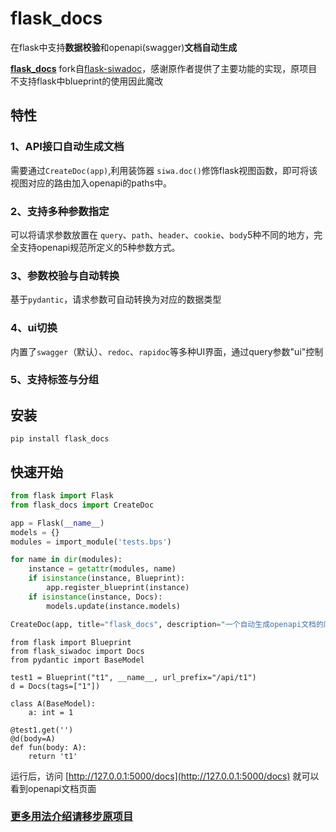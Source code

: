 # flask_docs

在flask中支持**数据校验**和openapi(swagger)**文档自动生成**

**[flask_docs](https://github.com/Dorain-An/flask-docs)** fork自[flask-siwadoc](https://github.com/lzjun567/flask-siwadoc)，感谢原作者提供了主要功能的实现，原项目不支持flask中blueprint的使用因此魔改


## 特性

### 1、API接口自动生成文档

需要通过`CreateDoc(app)`,利用装饰器 `siwa.doc()`修饰flask视图函数，即可将该视图对应的路由加入openapi的paths中。

### 2、支持多种参数指定

可以将请求参数放置在 `query`、`path`、`header`、`cookie`、`body`5种不同的地方，完全支持openapi规范所定义的5种参数方式。

### 3、参数校验与自动转换

基于`pydantic`，请求参数可自动转换为对应的数据类型

### 4、ui切换

内置了`swagger`（默认）、`redoc`、`rapidoc`等多种UI界面，通过query参数"ui"控制

### 5、支持标签与分组

## 安装

```
pip install flask_docs
```

## 快速开始

```python
from flask import Flask
from flask_docs import CreateDoc

app = Flask(__name__)
models = {}
modules = import_module('tests.bps')

for name in dir(modules):
    instance = getattr(modules, name)
    if isinstance(instance, Blueprint):
        app.register_blueprint(instance)
    if isinstance(instance, Docs):
        models.update(instance.models)

CreateDoc(app, title="flask_docs", description="一个自动生成openapi文档的库", models=models)

```

```
from flask import Blueprint
from flask_siwadoc import Docs
from pydantic import BaseModel

test1 = Blueprint("t1", __name__, url_prefix="/api/t1")
d = Docs(tags=["1"])

class A(BaseModel):
    a: int = 1

@test1.get('')
@d(body=A)
def fun(body: A):
    return 't1'
```

运行后，访问 [http://127.0.0.1:5000/docs](http://127.0.0.1:5000/docs) 就可以看到openapi文档页面


### [更多用法介绍请移步原项目](https://github.com/lzjun567/flask-siwadoc)
